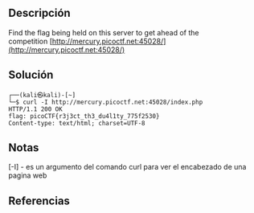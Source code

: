## Descripción
Find the flag being held on this server to get ahead of the competition [http://mercury.picoctf.net:45028/](http://mercury.picoctf.net:45028/)
## Solución
```
┌──(kali㉿kali)-[~]
└─$ curl -I http://mercury.picoctf.net:45028/index.php
HTTP/1.1 200 OK
flag: picoCTF{r3j3ct_th3_du4l1ty_775f2530}
Content-type: text/html; charset=UTF-8

```
## Notas
[-I] - es un argumento del comando curl para ver el encabezado de una pagina web 
## Referencias
